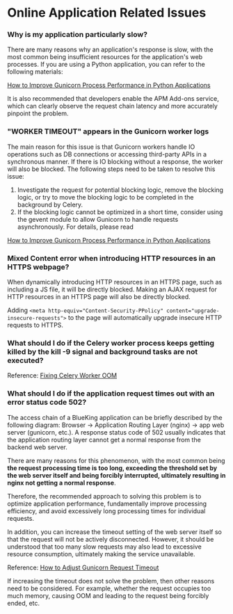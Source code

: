 # Online Application Related Issues

### Why is my application particularly slow?

There are many reasons why an application's response is slow, with the most common being insufficient resources for the application's web processes. If you are using a Python application, you can refer to the following materials:

[How to Improve Gunicorn Process Performance in Python Applications](../topics/tricks/py_how_to_improve_gunicorn_perf.md)

It is also recommended that developers enable the APM Add-ons service, which can clearly observe the request chain latency and more accurately pinpoint the problem.

### "WORKER TIMEOUT" appears in the Gunicorn worker logs

The main reason for this issue is that Gunicorn workers handle IO operations such as DB connections or accessing third-party APIs in a synchronous manner. If there is IO blocking without a response, the worker will also be blocked. The following steps need to be taken to resolve this issue:

1. Investigate the request for potential blocking logic, remove the blocking logic, or try to move the blocking logic to be completed in the background by Celery.
2. If the blocking logic cannot be optimized in a short time, consider using the gevent module to allow Gunicorn to handle requests asynchronously. For details, please read

[How to Improve Gunicorn Process Performance in Python Applications](../topics/tricks/py_how_to_improve_gunicorn_perf.md)

### Mixed Content error when introducing HTTP resources in an HTTPS webpage?

When dynamically introducing HTTP resources in an HTTPS page, such as including a JS file, it will be directly blocked. Making an AJAX request for HTTP resources in an HTTPS page will also be directly blocked.

Adding `<meta http-equiv="Content-Security-PPolicy" content="upgrade-insecure-requests">` to the page will automatically upgrade insecure HTTP requests to HTTPS.

### What should I do if the Celery worker process keeps getting killed by the kill -9 signal and background tasks are not executed?

Reference: [Fixing Celery Worker OOM](../topics/tricks/fix_celery_worker_oom.md)

### What should I do if the application request times out with an error status code 502?

The access chain of a BlueKing application can be briefly described by the following diagram: Browser -> Application Routing Layer (nginx) -> app web server (gunicorn, etc.). A response status code of 502 usually indicates that the application routing layer cannot get a normal response from the backend web server.

There are many reasons for this phenomenon, with the most common being **the request processing time is too long, exceeding the threshold set by the web server itself and being forcibly interrupted, ultimately resulting in nginx not getting a normal response**.

Therefore, the recommended approach to solving this problem is to optimize application performance, fundamentally improve processing efficiency, and avoid excessively long processing times for individual requests.

In addition, you can increase the timeout setting of the web server itself so that the request will not be actively disconnected. However, it should be understood that too many slow requests may also lead to excessive resource consumption, ultimately making the service unavailable.

Reference: [How to Adjust Gunicorn Request Timeout](../topics/tricks/py_how_to_improve_gunicorn_perf.md)

If increasing the timeout does not solve the problem, then other reasons need to be considered. For example, whether the request occupies too much memory, causing OOM and leading to the request being forcibly ended, etc.